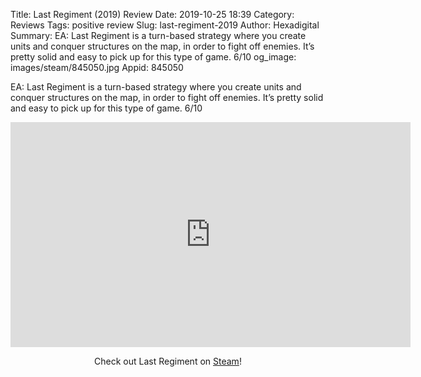 Title: Last Regiment (2019) Review
Date: 2019-10-25 18:39
Category: Reviews
Tags: positive review
Slug: last-regiment-2019
Author: Hexadigital
Summary: EA: Last Regiment is a turn-based strategy where you create units and conquer structures on the map, in order to fight off enemies. It’s pretty solid and easy to pick up for this type of game. 6/10
og_image: images/steam/845050.jpg
Appid: 845050

EA: Last Regiment is a turn-based strategy where you create units and conquer structures on the map, in order to fight off enemies. It’s pretty solid and easy to pick up for this type of game. 6/10

<center><iframe src="https://www.youtube.com/embed/0NV0ZKIgM9k?feature=oembed" allow="accelerometer; autoplay; encrypted-media; gyroscope; picture-in-picture" width="640" height="360" frameborder="0"></iframe>

Check out Last Regiment on [Steam](https://store.steampowered.com/app/845050/?curator_clanid=34633900)!</center>
